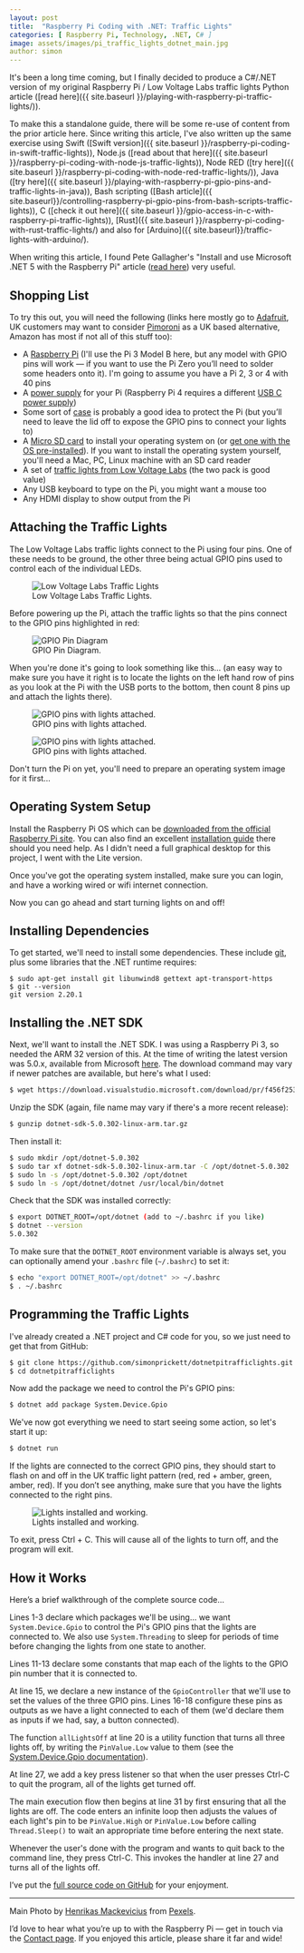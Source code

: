 ```yaml
---
layout: post
title:  "Raspberry Pi Coding with .NET: Traffic Lights"
categories: [ Raspberry Pi, Technology, .NET, C# ]
image: assets/images/pi_traffic_lights_dotnet_main.jpg
author: simon
---
```

It's been a long time coming, but I finally decided to produce a C#/.NET version of my original Raspberry Pi / Low Voltage Labs traffic lights Python article ([read here]({{ site.baseurl }}/playing-with-raspberry-pi-traffic-lights/)).  

To make this a standalone guide, there will be some re-use of content from the prior article here. Since writing this article, I've also written up the same exercise using Swift ([Swift version]({{ site.baseurl }}/raspberry-pi-coding-in-swift-traffic-lights)), Node.js ([read about that here]({{ site.baseurl }}/raspberry-pi-coding-with-node-js-traffic-lights)), Node RED ([try here]({{ site.baseurl }}/raspberry-pi-coding-with-node-red-traffic-lights/)), Java ([try here]({{ site.baseurl }}/playing-with-raspberry-pi-gpio-pins-and-traffic-lights-in-java)), Bash scripting ([Bash article]({{ site.baseurl}}/controlling-raspberry-pi-gpio-pins-from-bash-scripts-traffic-lights)), C ([check it out here]({{ site.baseurl }}/gpio-access-in-c-with-raspberry-pi-traffic-lights)), [Rust]({{ site.baseurl }}/raspberry-pi-coding-with-rust-traffic-lights/) and also for [Arduino]({{ site.baseurl}}/traffic-lights-with-arduino/).

When writing this article, I found Pete Gallagher's "Install and use Microsoft .NET 5 with the Raspberry Pi" article ([read here](https://www.petecodes.co.uk/install-and-use-microsoft-dot-net-5-with-the-raspberry-pi/)) very useful.

## Shopping List

To try this out, you will need the following (links here mostly go to [Adafruit](https://www.adafruit.com/), UK customers may want to consider [Pimoroni](https://shop.pimoroni.com/) as a UK based alternative, Amazon has most if not all of this stuff too):

* A [Raspberry Pi](https://www.adafruit.com/product/3055) (I'll use the Pi 3 Model B here, but any model with GPIO pins will work — if you want to use the Pi Zero you’ll need to solder some headers onto it). I'm going to assume you have a Pi 2, 3 or 4 with 40 pins
* A [power supply](https://www.adafruit.com/product/1995) for your Pi (Raspberry Pi 4 requires a different [USB C power supply](https://www.adafruit.com/product/4298))
* Some sort of [case](https://www.adafruit.com/product/2256) is probably a good idea to protect the Pi (but you’ll need to leave the lid off to expose the GPIO pins to connect your lights to)
* A [Micro SD card](https://www.adafruit.com/product/1294) to install your operating system on (or [get one with the OS pre-installed](https://www.adafruit.com/product/3259)). If you want to install the operating system yourself, you'll need a Mac, PC, Linux machine with an SD card reader
* A set of [traffic lights from Low Voltage Labs](http://lowvoltagelabs.com/products/pi-traffic/) (the two pack is good value)
* Any USB keyboard to type on the Pi, you might want a mouse too
* Any HDMI display to show output from the Pi

## Attaching the Traffic Lights

The Low Voltage Labs traffic lights connect to the Pi using four pins. One of these needs to be ground, the other three being actual GPIO pins used to control each of the individual LEDs.

<figure class="figure">
  <img src="{{ site.baseurl }}/assets/images/pi_traffic_lights_dotnet_lights_stock.jpg" class="figure-img img-fluid" alt="Low Voltage Labs Traffic Lights">
  <figcaption class="figure-caption text-center">Low Voltage Labs Traffic Lights.</figcaption>
</figure>

Before powering up the Pi, attach the traffic lights so that the pins connect to the GPIO pins highlighted in red:

<figure class="figure">
  <img src="{{ site.baseurl }}/assets/images/pi_traffic_lights_dotnet_gpio_diagram.png" class="figure-img img-fluid" alt="GPIO Pin Diagram">
  <figcaption class="figure-caption text-center">GPIO Pin Diagram.</figcaption>
</figure>

When you're done it's going to look something like this... (an easy way to make sure you have it right is to locate the lights on the left hand row of pins as you look at the Pi with the USB ports to the bottom, then count 8 pins up and attach the lights there).

<figure class="figure">
  <img src="{{ site.baseurl }}/assets/images/pi_traffic_lights_dotnet_lights_attached_1.jpg" class="figure-img img-fluid" alt="GPIO pins with lights attached.">
  <figcaption class="figure-caption text-center">GPIO pins with lights attached.</figcaption>
</figure>

<figure class="figure">
  <img src="{{ site.baseurl }}/assets/images/pi_traffic_lights_dotnet_lights_attached_2.jpg" class="figure-img img-fluid" alt="GPIO pins with lights attached.">
  <figcaption class="figure-caption text-center">GPIO pins with lights attached.</figcaption>
</figure>

Don't turn the Pi on yet, you'll need to prepare an operating system image for it first...

## Operating System Setup

Install the Raspberry Pi OS which can be [downloaded from the official Raspberry Pi site](https://www.raspberrypi.com/software/). You can also find an excellent [installation guide](https://www.raspberrypi.org/documentation/installation/installing-images/README.md) there should you need help.  As I didn't need a full graphical desktop for this project, I went with the Lite version.

Once you've got the operating system installed, make sure you can login, and have a working wired or wifi internet connection.

Now you can go ahead and start turning lights on and off!

## Installing Dependencies

To get started, we'll need to install some dependencies.  These include [git](https://git-scm.com/), plus some libraries that the .NET runtime requires:

```
$ sudo apt-get install git libunwind8 gettext apt-transport-https
$ git --version
git version 2.20.1
```

## Installing the .NET SDK

Next, we'll want to install the .NET SDK.  I was using a Raspberry Pi 3, so needed the ARM 32 version of this.  At the time of writing the latest version was 5.0.x, available from Microsoft [here](https://dotnet.microsoft.com/download/dotnet/5.0).  The download command may vary if newer patches are available, but here's what I used:

```bash
$ wget https://download.visualstudio.microsoft.com/download/pr/f456f253-db24-45ea-9c73-f507f93a8cd2/6efe7bed8639344d9c9afb8a46686c99/dotnet-sdk-5.0.302-linux-arm.tar.gz
```

Unzip the SDK (again, file name may vary if there's a more recent release):

```bash
$ gunzip dotnet-sdk-5.0.302-linux-arm.tar.gz
```

Then install it:

```bash
$ sudo mkdir /opt/dotnet-5.0.302
$ sudo tar xf dotnet-sdk-5.0.302-linux-arm.tar -C /opt/dotnet-5.0.302
$ sudo ln -s /opt/dotnet-5.0.302 /opt/dotnet
$ sudo ln -s /opt/dotnet/dotnet /usr/local/bin/dotnet
```

Check that the SDK was installed correctly:

```bash
$ export DOTNET_ROOT=/opt/dotnet (add to ~/.bashrc if you like)
$ dotnet --version
5.0.302
```

To make sure that the `DOTNET_ROOT` environment variable is always set, you can optionally amend your `.bashrc` file (`~/.bashrc`) to set it:

```bash
$ echo "export DOTNET_ROOT=/opt/dotnet" >> ~/.bashrc
$ . ~/.bashrc
```

## Programming the Traffic Lights

I've already created a .NET project and C# code for you, so we just need to get that from GitHub:

```bash
$ git clone https://github.com/simonprickett/dotnetpitrafficlights.git
$ cd dotnetpitrafficlights
```

Now add the package we need to control the Pi's GPIO pins:

```bash
$ dotnet add package System.Device.Gpio
```

We've now got everything we need to start seeing some action, so let's start it up:

```bash
$ dotnet run
```

If the lights are connected to the correct GPIO pins, they should start to flash on and off in the UK traffic light pattern (red, red + amber, green, amber, red). If you don’t see anything, make sure that you have the lights connected to the right pins.

<figure class="figure">
  <img src="{{ site.baseurl }}/assets/images/pi_traffic_lights_dotnet_lights_working.gif" class="figure-img img-fluid" alt="Lights installed and working.">
  <figcaption class="figure-caption text-center">Lights installed and working.</figcaption>
</figure>

To exit, press Ctrl + C. This will cause all of the lights to turn off, and the program will exit.

## How it Works

Here’s a brief walkthrough of the complete source code...

<script src="https://gist.github.com/simonprickett/6d072619672db21dccbe3c7917915c97.js"></script>

Lines 1-3 declare which packages we'll be using... we want `System.Device.Gpio` to control the Pi's GPIO pins that the lights are connected to.  We also use `System.Threading` to sleep for periods of time before changing the lights from one state to another.

Lines 11-13 declare some constants that map each of the lights to the GPIO pin number that it is connected to.

At line 15, we declare a new instance of the `GpioController` that we'll use to set the values of the three GPIO pins.  Lines 16-18 configure these pins as outputs as we have a light connected to each of them (we'd declare them as inputs if we had, say, a button connected).

The function `allLightsOff` at line 20 is a utility function that turns all three lights off, by writing the `PinValue.Low` value to them (see the [System.Device.Gpio documentation](https://docs.microsoft.com/en-us/dotnet/api/system.device.gpio.gpiodriver.write?view=iot-dotnet-1.5#System_Device_Gpio_GpioDriver_Write_System_Int32_System_Device_Gpio_PinValue_)).

At line 27, we add a key press listener so that when the user presses Ctrl-C to quit the program, all of the lights get turned off.

The main execution flow then begins at line 31 by first ensuring that all the lights are off.  The code enters an infinite loop then adjusts the values of each light's pin to be `PinValue.High` or `PinValue.Low` before calling `Thread.Sleep()` to wait an appropriate time before entering the next state.

Whenever the user's done with the program and wants to quit back to the command line, they press Ctrl-C.  This invokes the handler at line 27 and turns all of the lights off.

I’ve put the [full source code on GitHub](https://github.com/simonprickett/dotnetpitrafficlights) for your enjoyment.

---

Main Photo by [Henrikas Mackevicius](https://www.pexels.com/@henrix) from [Pexels](https://pexels.com).

I’d love to hear what you’re up to with the Raspberry Pi — get in touch via the [Contact page](https://simonprickett.dev/contact/). If you enjoyed this article, please share it far and wide!